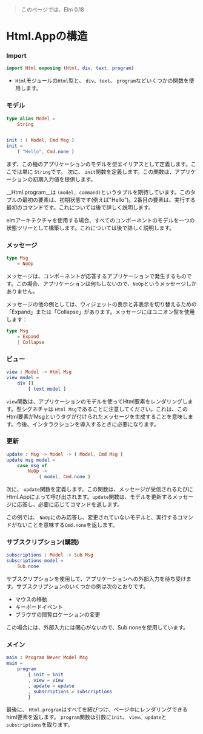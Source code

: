 >このページでは、Elm 0.18

# Html.Appの構造

### Import

```elm
import Html exposing (Html, div, text, program)
```

- `Html`モジュールの`Html`型と、 `div`、`text`、 `program`などいくつかの関数を使用します。

### モデル

```elm
type alias Model =
    String


init : ( Model, Cmd Msg )
init =
    ( "Hello", Cmd.none )
```

まず、この種のアプリケーションのモデルを型エイリアスとして定義します。ここでは単に `String`です。
次に、 `init`関数を定義します。この関数は、アプリケーションの初期入力値を提供します。

__Html.program__は `(model, command)`というタプルを期待しています。このタプルの最初の要素は、初期状態です(例えば"Hello")。2番目の要素は、実行する最初のコマンドです。これについては後で詳しく説明します。

elmアーキテクチャを使用する場合、すべてのコンポーネントのモデルを一つの状態ツリーとして構築します。これについては後で詳しく説明します。

### メッセージ

```elm
type Msg
    = NoOp
```

メッセージは、コンポーネントが応答するアプリケーションで発生するものです。この場合、アプリケーションは何もしないので、`NoOp`というメッセージしかありません。

メッセージの他の例としては、ウィジェットの表示と非表示を切り替えるための「Expand」または「Collapse」があります。メッセージにはユニオン型を使用します：

```elm
type Msg
    = Expand
    | Collapse
```

### ビュー

```elm
view : Model -> Html Msg
view model =
    div []
        [ text model ]
```

`view`関数は、アプリケーションのモデルを使ってHtml要素をレンダリングします。型シグネチャは `Html Msg`であることに注意してください。これは、このHtml要素がMsgというタグが付けられたメッセージを生成することを意味します。今後、インタラクションを導入するときに必要になります。

### 更新

```elm
update : Msg -> Model -> ( Model, Cmd Msg )
update msg model =
    case msg of
        NoOp ->
            ( model, Cmd.none )
```

次に、 `update`関数を定義します。この関数は、メッセージが受信されるたびにHtml.Appによって呼び出されます。`update`関数は、モデルを更新するメッセージに応答し、必要に応じてコマンドを返します。

この例では、 `NoOp`にのみ応答し、変更されていないモデルと、実行するコマンドがないことを意味する`Cmd.none`を返します。

### サブスクリプション(購読)

```elm
subscriptions : Model -> Sub Msg
subscriptions model =
    Sub.none
```

サブスクリプションを使用して、アプリケーションへの外部入力を待ち受けます。サブスクリプションのいくつかの例は次のとおりです。

- マウスの移動
- キーボードイベント
- ブラウザの閲覧ロケーションの変更

この場合には、外部入力には関心がないので、Sub.noneを使用しています。

### メイン

```elm
main : Program Never Model Msg
main =
    program
        { init = init
        , view = view
        , update = update
        , subscriptions = subscriptions
        }
```

最後に、 `Html.program`はすべてを結びつけ、ページ中にレンダリングできるhtml要素を返します。 `program`関数は引数に`init`、 `view`、`update`と `subscriptions`を取ります。

